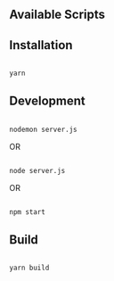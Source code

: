 ## Available Scripts

## Installation

```sh

yarn

```

## Development

```sh

nodemon server.js

```

OR

```sh

node server.js

```

OR

```sh

npm start

```

## Build

```sh

yarn build

```
